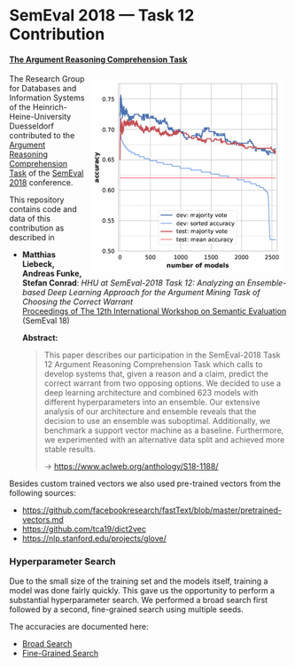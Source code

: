 # SemEval 2018 — Task 12 Contribution

#### [The Argument Reasoning Comprehension Task](https://competitions.codalab.org/competitions/17327)

<img align="right" width="348" height="348"
     src="ensemble_alt-split_2560.png" style="margin:10px"
     alt="ensemble accuracies sorted by single model dev accuracy">

<p style="text-align: left;">

The Research Group for Databases and Information Systems of the
Heinrich-Heine-University Duesseldorf contributed to the 
[Argument Reasoning Comprehension Task](https://competitions.codalab.org/competitions/17327)
of the [SemEval 2018](http://alt.qcri.org/semeval2018/#) conference.

This repository contains code and data of this contribution as described in 

* **Matthias Liebeck, Andreas Funke, Stefan Conrad**:
  *HHU at SemEval-2018 Task 12: Analyzing an Ensemble-based Deep Learning 
  Approach for the Argument Mining Task of Choosing the Correct Warrant*  
  [Proceedings of The 12th International Workshop on Semantic Evaluation](https://www.aclweb.org/anthology/volumes/S18-1/)
  (SemEval 18)

  **Abstract:**  
  > This paper describes our participation in the SemEval-2018 Task 12 Argument Reasoning 
  > Comprehension Task which calls to develop systems that, given a reason and a claim, 
  > predict the correct warrant from two opposing options. We decided to use a deep learning 
  > architecture and combined 623 models with different hyperparameters into an ensemble. 
  > Our extensive analysis of our architecture and ensemble reveals that the decision to use 
  > an ensemble was suboptimal. Additionally, we benchmark a support vector machine as a baseline. 
  > Furthermore, we experimented with an alternative data split and achieved more stable results.
  > 
  > → https://www.aclweb.org/anthology/S18-1188/

</P>

Besides custom trained vectors we also used pre-trained vectors from the following sources:

- https://github.com/facebookresearch/fastText/blob/master/pretrained-vectors.md
- https://github.com/tca19/dict2vec
- https://nlp.stanford.edu/projects/glove/

### Hyperparameter Search

Due to the small size of the training set and the models itself, training a model was done fairly
quickly. This gave us the opportunity to perform a substantial hyperparameter search.
We performed a broad search first followed by a second, fine-grained search using multiple seeds.

The accuracies are documented here:

- [Broad Search](detailed_results_broad_search.md)
- [Fine-Grained Search](detailed_results_finegrained_search.md)
